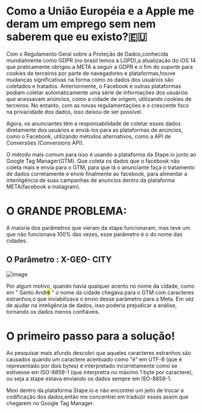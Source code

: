 <!DOCTYPE html>
<html>
<head>
<meta charset="UTF-8">
</head>
<body>
<h1>Como a União Européia e a Apple me deram um emprego sem nem saberem que eu existo?&#x1F1EA;&#x1F1FA;</h1>
Com o Regulamento Geral sobre a Proteção de Dados,conhecida mundialmente como GDPR (no brasil temos a LGPD),a atualização do iOS 14 que praticamente obrigou a META a seguir a GDPR e o fim do suporte para cookies de terceiros por parte de navegadores e plataformas,houve mudanças significativas na forma como os dados dos usuários são coletados e tratados. Anteriormente, o Facebook e outras plataformas podiam coletar automaticamente uma série de informações dos usuários que acessavam anúncios, como a cidade de origem, utilizando cookies de terceiros. No entanto, com as novas regulamentações e o crescente foco na privacidade dos dados, isso deixou de ser possível.

Agora, os anunciantes têm a responsabilidade de coletar esses dados diretamente dos usuários e enviá-los para as plataformas de anúncios, como o Facebook, utilizando métodos alternativos, como a API de Conversões (Conversions API).


O método mais comum para isso é usando a plataforma da Stape.io junto ao Google Tag Manager(GTM).
Que coleta os dados que o facebook não coleta mais e envia para o GTM, para que lá o anunciante faça o tratamento de dados corretamente e envie finalmente ao facebook, para alimentar a intenligência de suas campanhas de anuncios dentro da plataforma META(facebook e instagram).




<h1>O GRANDE PROBLEMA:</h1>

A maioria dos parâmetros que vieram da stape funcionaram, mas teve um que não funcionava 100% das vezes, esse parâmetro é o do nome das cidades.




<h2>O Parâmetro : X-GEO- CITY</h2>

<img>![image](https://github.com/user-attachments/assets/97ef798f-f625-4406-82ed-73d53340a200)</img>

<p>Por algum motivo, quando havia qualquer acento no nome da cidade, como em " Santo Andr<mark>é</mark> " o nome da cidade chegava para o GTM com caracteres estranhos,o que inviabilizava o envio desse parâmetro para a Meta. Em vez de ajudar na inteligência de dados, isso poderia prejudicar a análise, tornando os dados menos confiáveis.</p>


<h1>O primeiro passo para a solução!</h1>
Ao pesquisar mais afundo descobri que aqueles caracteres estranhos são causados quando um caractere acentuado como "é" em UTF-8 (que é representado por dois bytes) é interpretado incorretamente como se estivesse em ISO-8859-1 (que interpretra no máximo 1 byte por caractere), ou seja a stape estava enviando os dados sempre em ISO-8859-1.

Mexi dentro da plataforma Stape.io e não encontrei um jeito de trocar a codificação dos dados,então me concentrei em traduzir esses assim que chegarem no Google Tag Manager.






</body>



